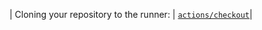 | Cloning your repository to the runner: | [`actions/checkout`](https://github.com/actions/checkout)|
